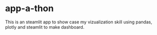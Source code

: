 # app-a-thon
This is an steamlit app to show case my vizualization skill using pandas, plotly and steamlit to make dashboard. 
